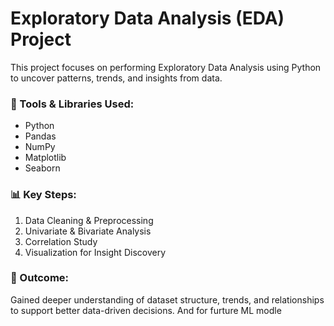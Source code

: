 # Exploratory Data Analysis (EDA) Project

This project focuses on performing Exploratory Data Analysis using Python to uncover patterns, trends, and insights from data.

### 🧰 Tools & Libraries Used:
- Python  
- Pandas  
- NumPy  
- Matplotlib  
- Seaborn  

### 📊 Key Steps:
1. Data Cleaning & Preprocessing  
2. Univariate & Bivariate Analysis  
3. Correlation Study  
4. Visualization for Insight Discovery

### 🎯 Outcome:
Gained deeper understanding of dataset structure, trends, and relationships to support better data-driven decisions. And for furture ML modle
